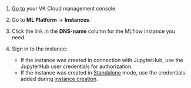 1. [Go to](https://cloud.vk.com/app/en) your VK Cloud management console.
1. Go to **ML Platform** → **Instances**.
1. Click the link in the **DNS-name** column for the MLflow instance you need.
1. Sign in to the instance:

    - If the instance was created in connection with JupyterHub, use the JupyterHub user credentials for authorization.
    - If the instance was created in [Standalone](../../../concepts/mlflow-modes) mode, use the credentials added during [instance creation](../create).
